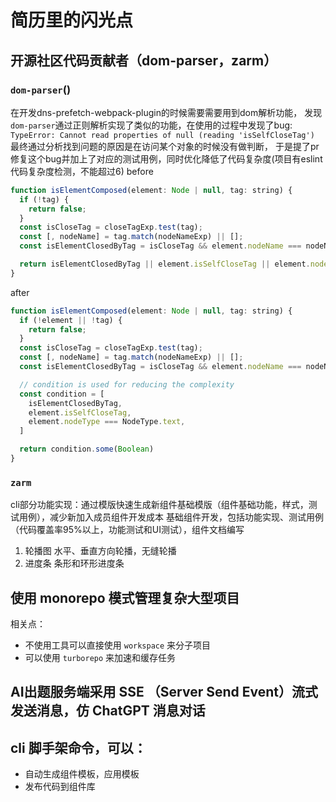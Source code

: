 # 简历里的闪光点

## 开源社区代码贡献者（dom-parser，zarm）
### `dom-parser`()
在开发dns-prefetch-webpack-plugin的时候需要需要用到dom解析功能，
发现`dom-parser`通过正则解析实现了类似的功能，在使用的过程中发现了bug:
`TypeError: Cannot read properties of null (reading 'isSelfCloseTag')`
最终通过分析找到问题的原因是在访问某个对象的时候没有做判断，
于是提了pr修复这个bug并加上了对应的测试用例，同时优化降低了代码复杂度(项目有eslint代码复杂度检测，不能超过6)
before
```js
function isElementComposed(element: Node | null, tag: string) {
  if (!tag) {
    return false;
  }
  const isCloseTag = closeTagExp.test(tag);
  const [, nodeName] = tag.match(nodeNameExp) || [];
  const isElementClosedByTag = isCloseTag && element.nodeName === nodeName;

  return isElementClosedByTag || element.isSelfCloseTag || element.nodeType === NodeType.text;
}
```
after
```js
function isElementComposed(element: Node | null, tag: string) {
  if (!element || !tag) {
    return false;
  }
  const isCloseTag = closeTagExp.test(tag);
  const [, nodeName] = tag.match(nodeNameExp) || [];
  const isElementClosedByTag = isCloseTag && element.nodeName === nodeName;

  // condition is used for reducing the complexity
  const condition = [
    isElementClosedByTag,
    element.isSelfCloseTag,
    element.nodeType === NodeType.text,
  ]

  return condition.some(Boolean)
}
```

### `zarm`
cli部分功能实现：通过模版快速生成新组件基础模版（组件基础功能，样式，测试用例），减少新加入成员组件开发成本
基础组件开发，包括功能实现、测试用例（代码覆盖率95%以上，功能测试和UI测试），组件文档编写
1. 轮播图
水平、垂直方向轮播，无缝轮播
1. 进度条
条形和环形进度条

## 使用 monorepo 模式管理复杂大型项目
相关点：
- 不使用工具可以直接使用 `workspace` 来分子项目
- 可以使用 `turborepo` 来加速和缓存任务

## AI出题服务端采用 SSE （Server Send Event）流式发送消息，仿 ChatGPT 消息对话

## cli 脚手架命令，可以：
- 自动生成组件模板，应用模板
- 发布代码到组件库